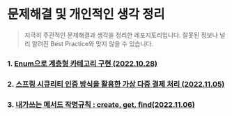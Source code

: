 # 문제해결 및 개인적인 생각 정리

> 지극히 주관적인 문제해결과 생각을 정리한 레포지토리입니다. 
> 잘못된 정보나 널리 알려진 Best Practice와 맞지 않을 수 있습니다. 


### 1. [Enum으로 계층형 카테고리 구현 (2022.10.28)](https://github.com/eatnuh/devthink/tree/main/src/main/resources/1.category)
### 2. [스프링 시큐리티 인증 방식을 활용한 가상 다중 결제 처리 (2022.11.05)](https://github.com/eatnuh/devthink/tree/main/src/main/resources/2.payment)
### 3. [내가쓰는 메서드 작명규칙 : create, get, find(2022.11.06)](https://github.com/eatnuh/devthink/tree/main/src/main/resources/3.methodnaming)